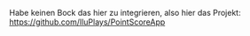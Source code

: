 Habe keinen Bock das hier zu integrieren, also hier das Projekt:
https://github.com/IluPlays/PointScoreApp
